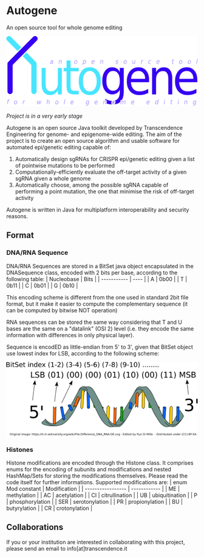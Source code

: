 # Autogene
An open source tool for whole genome editing

![Logo](autogene_logo.png)

*Project is in a very early stage*

Autogene is an open source Java toolkit developed by Transcendence Engineering for genome- and epigenome-wide editing. The aim of the project is to create an open source algorithm and usable software for automated epi/genetic editing capable of:
1. Automatically design sgRNAs for CRISPR epi/genetic editing given a list of pointwise mutations to be performed
2. Computationally-efficiently evaluate the off-target activity of a given sgRNA given a whole genome
3. Automatically choose, among the possible sgRNA capable of performing a point mutation, the one that minimise the risk of off-target activity

Autogene is written in Java for multiplatform interoperability and security reasons.

## Format
### DNA/RNA Sequence
DNA/RNA Sequences are stored in a BitSet java object encapsulated in the DNASequence class, encoded with 2 bits per base, according to the following table:
| Nucleobase  | Bits |
| ----------- | ---- |
| A | 0b00 |
| T | 0b11 |
| C | 0b01 |
| G | 0b10 |

This encoding scheme is different from the one used in standard 2bit file format, but it make it easier to compute the complementary sequence (it can be computed by bitwise NOT operation)

RNA sequences can be stored the same way considering that T and U bases are the same on a "datalink" (OSI 2) level (i.e. they encode the same information with differences in only physical layer).

Sequence is encodED as little-endian from 5' to 3', given that BitSet object use lowest index for LSB, according to the following scheme:

![Encoding](/img/encoding-scheme.png)

### Histones
Histone modifications are encoded through the Histone class. It comprises enums for the encoding of subunits and modifications and nested HashMap/Sets for storing the modifications themselves. Please read the code itself for further informations.
Supported modifications are:
| enum Mod constant | Modification |
| ----------------- | ------------ |
| ME  | methylation     |
| AC  | acetylation     |
| CI  | citrullination  |
| UB  | ubiquitination  |
| P   | phosphorylation |
| SER | serotonylation  |
| PR  | propionylation  |
| BU  | butyrylation    |
| CR  | crotonylation   |

## Collaborations
If you or your institution are interested in collaborating with this project, please send an email to info[at]transcendence.it
